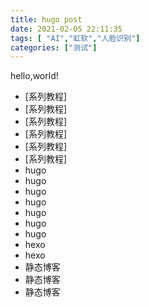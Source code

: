 ```yaml
---
title: hugo post
date: 2021-02-05 22:11:35
tags: [ "AI","虹软","人脸识别"]
categories: ["测试"]
---
```



hello,world!
- [系列教程]
- [系列教程]
- [系列教程]
- [系列教程]
- [系列教程]
- [系列教程]
- hugo
- hugo
- hugo
- hugo
- hugo
- hugo
- hugo
- hexo
- hexo
- 静态博客
- 静态博客
- 静态博客

